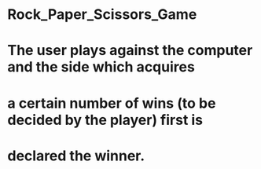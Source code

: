 # Rock_Paper_Scissors_Game
# The user plays against the computer and the side which acquires 
# a certain number of wins (to be decided by the player) first is 
# declared the winner.
